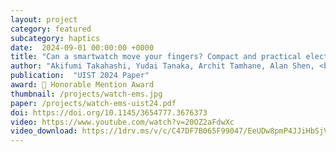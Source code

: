 ```yaml
---
layout: project
category: featured
subcategory: haptics
date:  2024-09-01 00:00:00 +0000
title: "Can a smartwatch move your fingers? Compact and practical electrical muscle stimulation in a smartwatch"
author: "Akifumi Takahashi, Yudai Tanaka, Archit Tamhane, Alan Shen, <b>Shan-Yuan Teng</b>, Pedro Lopes"
publication:  "UIST 2024 Paper"
award: 🏅 Honorable Mention Award
thumbnail: /projects/watch-ems.jpg
paper: /projects/watch-ems-uist24.pdf
doi: https://doi.org/10.1145/3654777.3676373
video: https://www.youtube.com/watch?v=20OZ2aFdwXc
video_download: https://1drv.ms/v/c/C47DF7B065F99047/EeUDw8pmP4JJiHbSjVpChPkBEqoENDRRwb_uMievfi99bw?e=MU3nZi
---
```

